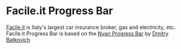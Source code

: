 # Facile.it Progress Bar

<a href="https://www.facile.it">Facile.it</a> is Italy's largest car insurance broker, gas and electricity, etc.
<br>
Facile.it Progress Bar is based on the <a href="https://plugins.jetbrains.com/plugin/8575-nyan-progress-bar">Nyan Progress Bar</a> by <a href="https://plugins.jetbrains.com/author/1229725d-5e62-4e3c-9c0d-9518661d844c">Dmitry Batkovich</a>
